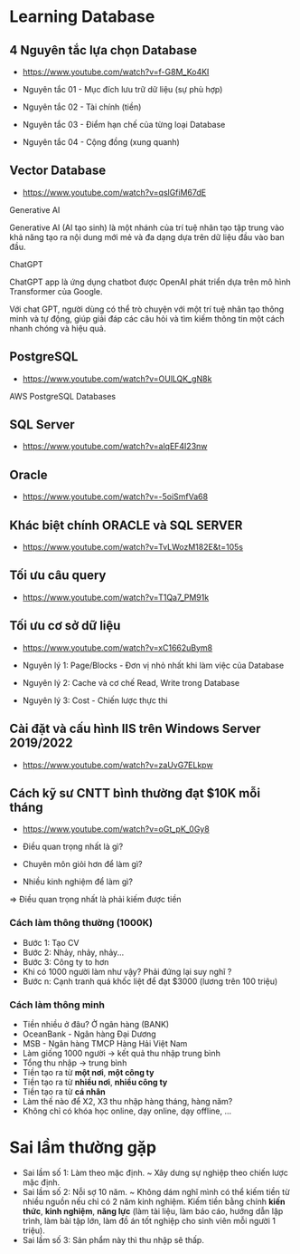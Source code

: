 # Learning Database

## 4 Nguyên tắc lựa chọn Database
+ https://www.youtube.com/watch?v=f-G8M_Ko4KI

+ Nguyên tắc 01 - Mục đích lưu trữ dữ liệu (sự phù hợp)
+ Nguyên tắc 02 - Tài chính (tiền)
+ Nguyên tắc 03 - Điểm hạn chế của từng loại Database
+ Nguyên tắc 04 - Cộng đồng (xung quanh)

## Vector Database
+ https://www.youtube.com/watch?v=qslGfiM67dE

Generative AI

Generative AI (AI tạo sinh) là một nhánh của trí tuệ nhân tạo tập trung vào khả năng tạo ra nội dung mới mẻ và đa dạng dựa trên dữ liệu đầu vào ban đầu.

ChatGPT

ChatGPT app là ứng dụng chatbot được OpenAI phát triển dựa trên mô hình Transformer của Google.

Với chat GPT, người dùng có thể trò chuyện với một trí tuệ nhân tạo thông minh và tự động, giúp giải đáp các câu hỏi và tìm kiếm thông tin một cách nhanh chóng và hiệu quả.

## PostgreSQL
+ https://www.youtube.com/watch?v=OUlLQK_gN8k

AWS PostgreSQL Databases

## SQL Server
+ https://www.youtube.com/watch?v=alqEF4I23nw

## Oracle
+ https://www.youtube.com/watch?v=-5oiSmfVa68

## Khác biệt chính ORACLE và SQL SERVER
+ https://www.youtube.com/watch?v=TvLWozM182E&t=105s

## Tối ưu câu query
+ https://www.youtube.com/watch?v=T1Qa7_PM91k

## Tối ưu cơ sở dữ liệu
+ https://www.youtube.com/watch?v=xC1662uBym8

+ Nguyên lý 1: Page/Blocks - Đơn vị nhỏ nhất khi làm việc của Database
+ Nguyên lý 2: Cache và cơ chế Read, Write trong Database
+ Nguyên lý 3: Cost - Chiến lược thực thi

## Cài đặt và cấu hình IIS trên Windows Server 2019/2022
+ https://www.youtube.com/watch?v=zaUvG7ELkpw

## Cách kỹ sư CNTT bình thường đạt $10K mỗi tháng
+ https://www.youtube.com/watch?v=oGt_pK_0Gy8

+ Điều quan trọng nhất là gì?
+ Chuyên môn giỏi hơn để làm gì?
+ Nhiều kinh nghiệm để làm gì?

=> Điều quan trọng nhất là phải kiếm được tiền

### Cách làm thông thường (1000K)
+ Bước 1: Tạo CV
+ Bước 2: Nhảy, nhảy, nhảy...
+ Bước 3: Công ty to hơn
+ Khi có 1000 người làm như vậy? Phải đứng lại suy nghĩ ?
+ Bước n: Cạnh tranh quá khốc liệt để đạt $3000 (lương trên 100 triệu)

### Cách làm thông minh
+ Tiền nhiều ở đâu? Ở ngân hàng (BANK)
+ OceanBank - Ngân hàng Đại Dương
+ MSB - Ngân hàng TMCP Hàng Hải Việt Nam
+ Làm giống 1000 người -> kết quả thu nhập trung bình
+ Tổng thu nhập -> trung bình
+ Tiền tạo ra từ **một nơi**, **một công ty**
+ Tiền tạo ra từ **nhiều nơi**, **nhiều công ty**
+ Tiền tạo ra từ **cá nhân**
+ Làm thế nào để X2, X3 thu nhập hàng tháng, hàng năm?
+ Không chỉ có khóa học online, dạy online, dạy offline, ...

# Sai lầm thường gặp
+ Sai lầm số 1: Làm theo mặc định. ~ Xây dưng sự nghiệp theo chiến lược mặc định.
+ Sai lầm số 2: Nỗi sợ 10 năm. ~ Không dám nghĩ mình có thể kiếm tiền từ nhiều nguồn nếu chỉ có 2 năm kinh nghiệm. Kiếm tiền bằng chính **kiến thức**, **kinh nghiệm**, **năng lực** (làm tài liệu, làm báo cáo, hướng dẫn lập trình, làm bài tập lớn, làm đồ án tốt nghiệp cho sinh viên mỗi người 1 triệu).
+ Sai lầm số 3: Sản phẩm này thì thu nhập sẽ thấp.
